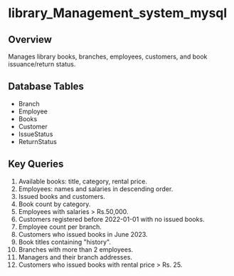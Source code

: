 # library_Management_system_mysql
## Overview
Manages library books, branches, employees, customers, and book issuance/return status.

## Database Tables
- Branch
- Employee
- Books
- Customer
- IssueStatus
- ReturnStatus

## Key Queries
1. Available books: title, category, rental price.
2. Employees: names and salaries in descending order.
3. Issued books and customers.
4. Book count by category.
5. Employees with salaries > Rs.50,000.
6. Customers registered before 2022-01-01 with no issued books.
7. Employee count per branch.
8. Customers who issued books in June 2023.
9. Book titles containing "history".
10. Branches with more than 2 employees.
11. Managers and their branch addresses.
12. Customers who issued books with rental price > Rs. 25.
